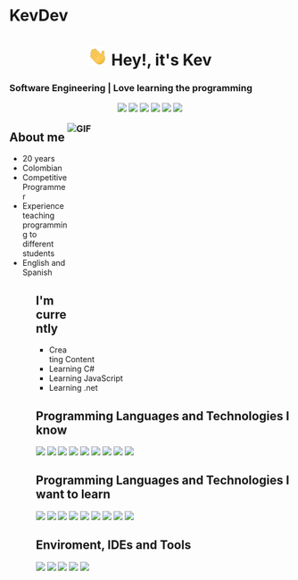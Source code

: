 # KevDev
<h1 align="center"><img src="https://raw.githubusercontent.com/ABSphreak/ABSphreak/master/gifs/Hi.gif" width="35px"> Hey!, it's Kev </h1>
<h3 aling="center">Software Engineering | Love learning the programming



<p align="center">
<a  href="https://mail.google.com/mail/u/0/?fs=1&tf=cm&source=mailto&to=mazcort.contacto@gmail.com"  target="_blank"><img  src="https://img.shields.io/badge/-Email-D02929?style=for-the-badge&logo=gmail&logoColor=white"></a>
<a  href="https://www.linkedin.com/in/maeva-mazadiego"  target="_blank"><img  src="https://img.shields.io/badge/-LinkedIn-D02929?style=for-the-badge&logo=linkedin&logoColor=white"></a>
<a  href="https://www.instagram.com/mae_mazcort/"  target="_blank"><img  src="https://img.shields.io/badge/-Instagram-D02929?style=for-the-badge&logo=instagram&logoColor=white"></a>
<a  href="https://www.youtube.com/c/MaeMazcort"  target="_blank"><img  src="https://img.shields.io/badge/YouTube-D02929?style=for-the-badge&logo=youtube&logoColor=white"></a>
<a  href="https://www.tiktok.com/@mae_mazcort"  target="_blank"><img src="https://img.shields.io/badge/TikTok-D02929?style=for-the-badge&logo=tiktok&logoColor=white"></a>
<a  href="https://twitter.com/mae_mazcort"  target="_blank"><img src="https://img.shields.io/badge/Twitter-D02929?style=for-the-badge&logo=twitter&logoColor=white"></a>
</p>

<img align="right" alt="GIF" src="maeva.gif" width="400" height="400" />

<h2>About me</h2>
<ul>
  <li>20 years</li>
  <li>Colombian</li>
  <li>Competitive Programmer</li>
  <li>Experience teaching programming to different students</li>
  <li>English and Spanish</li>
<ul>
  
<h2>I'm currently</h2>
<ul>
  <li>Creating Content</li>
  <li>Learning C#</li>
  <li>Learning JavaScript</li>
  <li>Learning .net</li>
</ul>
  
<h2>Programming Languages and Technologies I know</h2>

<a  href="#"><img  src="https://img.shields.io/badge/-C++-0D1117?style=rounded-square&logo=cplusplus&logoColor=D02929"></a>
<a  href="#"><img  src="https://img.shields.io/badge/-C-0D1117?style=rounded-square&logo=c&logoColor=D02929"></a>
<a  href="#"><img  src="https://img.shields.io/badge/-Java-0D1117?style=rounded-square&logo=java&logoColor=D02929"></a>
<a  href="#"><img  src="https://img.shields.io/badge/-Python-0D1117?style=rounded-square&logo=python&logoColor=D02929"></a>
<a  href="#"><img  src="https://img.shields.io/badge/-HTML5-0D1117?style=rounded-square&logo=html5&logoColor=D02929"></a>
<a  href="#"><img  src="https://img.shields.io/badge/-CSS3-0D1117?style=rounded-square&logo=css3&logoColor=D02929"></a>
<a  href="#"><img  src="https://img.shields.io/badge/Git-0D1117.svg?style=rounded-square&logo=git&logoColor=D02929"></a>
<a  href="#"><img  src="https://img.shields.io/badge/GitHub-0D1117.svg?style=rounded-square&logo=github&logoColor=D02929"></a>
<a  href="#"><img  src="https://img.shields.io/badge/MySQL-0D1117.svg?style=rounded-square&logo=mysql&logoColor=D02929"></a>


  
<h2>Programming Languages and Technologies I want to learn</h2>
<a  href="#"><img  src="https://img.shields.io/badge/React-0D1117.svg?style=rounded-square&logo=react&logoColor=D02929"></a>
<a  href="#"><img  src="https://img.shields.io/badge/Flutter-0D1117.svg?style=rounded-square&logo=flutter&logoColor=D02929"></a>
<a  href="#"><img  src="https://img.shields.io/badge/-JavaScript-0D1117?style=rounded-square&logo=javascript&logoColor=D02929"></a>
<a  href="#"><img  src="https://img.shields.io/badge/-TypeScript-0D1117?style=rounded-square&logo=typescript&logoColor=D02929"></a>
<a  href="#"><img  src="https://img.shields.io/badge/Node-0D1117.svg?style=rounded-square&logo=node.js&logoColor=D02929"></a>
<a  href="#"><img  src="https://img.shields.io/badge/Microsoft Azure-0D1117.svg?style=rounded-square&logo=microsoftazure&logoColor=D02929"></a>
<a  href="#"><img  src="https://img.shields.io/badge/-Swift-0D1117?style=rounded-square&logo=swift&logoColor=D02929"></a>
<a  href="#"><img  src="https://img.shields.io/badge/-Go-0D1117?style=rounded-square&logo=go&logoColor=D02929"></a>
<a  href="#"><img  src="https://img.shields.io/badge/-Kubernetes-0D1117?style=rounded-square&logo=kubernetes&logoColor=D02929"></a>

<h2>Enviroment, IDEs and Tools</h2>
<a  href="#"><img  src="https://img.shields.io/badge/VS-0D1117.svg?style=rounded-square&logo=visualstudiocode&logoColor=D02929"></a>
<a  href="#"><img  src="https://img.shields.io/badge/VSCode-0D1117.svg?style=rounded-square&logo=visualstudiocode&logoColor=D02929"></a>
<a  href="#"><img  src="https://img.shields.io/badge/IntelliJ IDEA-0D1117.svg?style=rounded-square&logo=intellijidea&logoColor=D02929"></a>
<a  href="#"><img  src="https://img.shields.io/badge/-Windows-0D1117?style=rounded-square&logo=windows&logoColor=D02929"></a>
<a  href="#"><img  src="https://img.shields.io/badge/-Linux-0D1117?style=rounded-square&logo=linux&logoColor=D02929"></a>

<br/>
